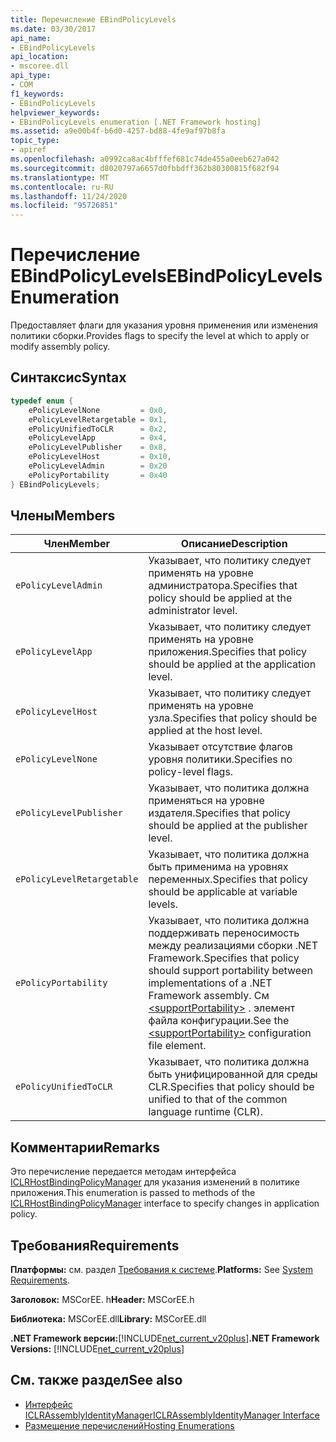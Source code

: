 ```yaml
---
title: Перечисление EBindPolicyLevels
ms.date: 03/30/2017
api_name:
- EBindPolicyLevels
api_location:
- mscoree.dll
api_type:
- COM
f1_keywords:
- EBindPolicyLevels
helpviewer_keywords:
- EBindPolicyLevels enumeration [.NET Framework hosting]
ms.assetid: a9e00b4f-b6d0-4257-bd88-4fe9af97b8fa
topic_type:
- apiref
ms.openlocfilehash: a0992ca8ac4bfffef681c74de455a0eeb627a042
ms.sourcegitcommit: d8020797a6657d0fbbdff362b80300815f682f94
ms.translationtype: MT
ms.contentlocale: ru-RU
ms.lasthandoff: 11/24/2020
ms.locfileid: "95726851"
---
```

# <a name="ebindpolicylevels-enumeration"></a><span data-ttu-id="35ad0-102">Перечисление EBindPolicyLevels</span><span class="sxs-lookup"><span data-stu-id="35ad0-102">EBindPolicyLevels Enumeration</span></span>

<span data-ttu-id="35ad0-103">Предоставляет флаги для указания уровня применения или изменения политики сборки.</span><span class="sxs-lookup"><span data-stu-id="35ad0-103">Provides flags to specify the level at which to apply or modify assembly policy.</span></span>  
  
## <a name="syntax"></a><span data-ttu-id="35ad0-104">Синтаксис</span><span class="sxs-lookup"><span data-stu-id="35ad0-104">Syntax</span></span>  
  
```cpp  
typedef enum {  
    ePolicyLevelNone         = 0x0,  
    ePolicyLevelRetargetable = 0x1,  
    ePolicyUnifiedToCLR      = 0x2,  
    ePolicyLevelApp          = 0x4,  
    ePolicyLevelPublisher    = 0x8,  
    ePolicyLevelHost         = 0x10,  
    ePolicyLevelAdmin        = 0x20  
    ePolicyPortability       = 0x40  
} EBindPolicyLevels;  
```  
  
## <a name="members"></a><span data-ttu-id="35ad0-105">Члены</span><span class="sxs-lookup"><span data-stu-id="35ad0-105">Members</span></span>  
  
|<span data-ttu-id="35ad0-106">Член</span><span class="sxs-lookup"><span data-stu-id="35ad0-106">Member</span></span>|<span data-ttu-id="35ad0-107">Описание</span><span class="sxs-lookup"><span data-stu-id="35ad0-107">Description</span></span>|  
|------------|-----------------|  
|`ePolicyLevelAdmin`|<span data-ttu-id="35ad0-108">Указывает, что политику следует применять на уровне администратора.</span><span class="sxs-lookup"><span data-stu-id="35ad0-108">Specifies that policy should be applied at the administrator level.</span></span>|  
|`ePolicyLevelApp`|<span data-ttu-id="35ad0-109">Указывает, что политику следует применять на уровне приложения.</span><span class="sxs-lookup"><span data-stu-id="35ad0-109">Specifies that policy should be applied at the application level.</span></span>|  
|`ePolicyLevelHost`|<span data-ttu-id="35ad0-110">Указывает, что политику следует применять на уровне узла.</span><span class="sxs-lookup"><span data-stu-id="35ad0-110">Specifies that policy should be applied at the host level.</span></span>|  
|`ePolicyLevelNone`|<span data-ttu-id="35ad0-111">Указывает отсутствие флагов уровня политики.</span><span class="sxs-lookup"><span data-stu-id="35ad0-111">Specifies no policy-level flags.</span></span>|  
|`ePolicyLevelPublisher`|<span data-ttu-id="35ad0-112">Указывает, что политика должна применяться на уровне издателя.</span><span class="sxs-lookup"><span data-stu-id="35ad0-112">Specifies that policy should be applied at the publisher level.</span></span>|  
|`ePolicyLevelRetargetable`|<span data-ttu-id="35ad0-113">Указывает, что политика должна быть применима на уровнях переменных.</span><span class="sxs-lookup"><span data-stu-id="35ad0-113">Specifies that policy should be applicable at variable levels.</span></span>|  
|`ePolicyPortability`|<span data-ttu-id="35ad0-114">Указывает, что политика должна поддерживать переносимость между реализациями сборки .NET Framework.</span><span class="sxs-lookup"><span data-stu-id="35ad0-114">Specifies that policy should support portability between implementations of a .NET Framework assembly.</span></span> <span data-ttu-id="35ad0-115">См [\<supportPortability>](../../configure-apps/file-schema/runtime/supportportability-element.md) . элемент файла конфигурации.</span><span class="sxs-lookup"><span data-stu-id="35ad0-115">See the [\<supportPortability>](../../configure-apps/file-schema/runtime/supportportability-element.md) configuration file element.</span></span>|  
|`ePolicyUnifiedToCLR`|<span data-ttu-id="35ad0-116">Указывает, что политика должна быть унифицированной для среды CLR.</span><span class="sxs-lookup"><span data-stu-id="35ad0-116">Specifies that policy should be unified to that of the common language runtime (CLR).</span></span>|  
  
## <a name="remarks"></a><span data-ttu-id="35ad0-117">Комментарии</span><span class="sxs-lookup"><span data-stu-id="35ad0-117">Remarks</span></span>  

 <span data-ttu-id="35ad0-118">Это перечисление передается методам интерфейса [ICLRHostBindingPolicyManager](iclrhostbindingpolicymanager-interface.md) для указания изменений в политике приложения.</span><span class="sxs-lookup"><span data-stu-id="35ad0-118">This enumeration is passed to methods of the [ICLRHostBindingPolicyManager](iclrhostbindingpolicymanager-interface.md) interface to specify changes in application policy.</span></span>  
  
## <a name="requirements"></a><span data-ttu-id="35ad0-119">Требования</span><span class="sxs-lookup"><span data-stu-id="35ad0-119">Requirements</span></span>  

 <span data-ttu-id="35ad0-120">**Платформы:** см. раздел [Требования к системе](../../get-started/system-requirements.md).</span><span class="sxs-lookup"><span data-stu-id="35ad0-120">**Platforms:** See [System Requirements](../../get-started/system-requirements.md).</span></span>  
  
 <span data-ttu-id="35ad0-121">**Заголовок:** MSCorEE. h</span><span class="sxs-lookup"><span data-stu-id="35ad0-121">**Header:** MSCorEE.h</span></span>  
  
 <span data-ttu-id="35ad0-122">**Библиотека:** MSCorEE.dll</span><span class="sxs-lookup"><span data-stu-id="35ad0-122">**Library:** MSCorEE.dll</span></span>  
  
 <span data-ttu-id="35ad0-123">**.NET Framework версии:**[!INCLUDE[net_current_v20plus](../../../../includes/net-current-v20plus-md.md)]</span><span class="sxs-lookup"><span data-stu-id="35ad0-123">**.NET Framework Versions:** [!INCLUDE[net_current_v20plus](../../../../includes/net-current-v20plus-md.md)]</span></span>  
  
## <a name="see-also"></a><span data-ttu-id="35ad0-124">См. также раздел</span><span class="sxs-lookup"><span data-stu-id="35ad0-124">See also</span></span>

- [<span data-ttu-id="35ad0-125">Интерфейс ICLRAssemblyIdentityManager</span><span class="sxs-lookup"><span data-stu-id="35ad0-125">ICLRAssemblyIdentityManager Interface</span></span>](iclrassemblyidentitymanager-interface.md)
- [<span data-ttu-id="35ad0-126">Размещение перечислений</span><span class="sxs-lookup"><span data-stu-id="35ad0-126">Hosting Enumerations</span></span>](hosting-enumerations.md)
